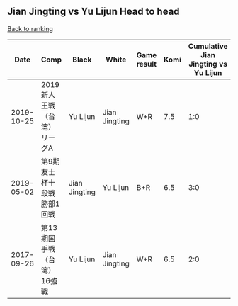 ## Jian Jingting vs Yu Lijun Head to head

[Back to ranking](../../index.md)




| **Date** | **Comp** | **Black** | **White** | **Game result** | **Komi** | **Cumulative Jian Jingting vs Yu Lijun** | **Jian Jingting streak** | **Yu Lijun streak** | 
| --- | --- | --- | --- | --- | --- | --- | --- | --- |
| 2019-10-25 | 2019新人王戦（台湾）リーグA | Yu Lijun | Jian Jingting | W+R | 7.5 | 1:0 | 1 | 0 | 
| 2019-05-02 | 第9期友士杯十段戦勝部1回戦 | Jian Jingting | Yu Lijun | B+R | 6.5 | 3:0 | 3 | 0 | 
| 2017-09-26 | 第13期国手戦（台湾）16強戦 | Yu Lijun | Jian Jingting | W+R | 6.5 | 2:0 | 2 | 0 |




